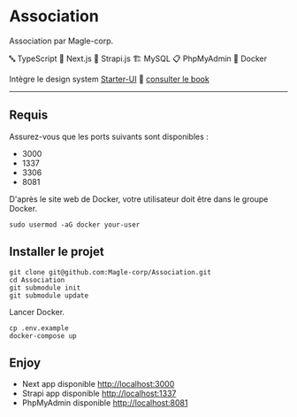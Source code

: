 # Association

Association par Magle-corp.

🔤 TypeScript  🚀 Next.js  🎩 Strapi.js  🏗 MySQL  📋 PhpMyAdmin  🐋 Docker 

Intègre le design system [Starter-UI](https://github.com/Magle-corp/Starter-UI) 🎉 [consulter le book](http://storybook.magle-staging.ovh)

___

## Requis

Assurez-vous que les ports suivants sont disponibles :
- 3000
- 1337
- 3306
- 8081

D'après le site web de Docker, votre utilisateur doit être dans le groupe Docker.

```shell
sudo usermod -aG docker your-user
```

## Installer le projet

```shell
git clone git@github.com:Magle-corp/Association.git
cd Association
git submodule init
git submodule update
```

Lancer Docker.
```shell
cp .env.example
docker-compose up
```

## Enjoy
- Next app disponible [http://localhost:3000](http://localhost:3000)
- Strapi app disponible [http://localhost:1337](http://localhost:1337)
- PhpMyAdmin disponible [http://localhost:8081](http://localhost:8081)
